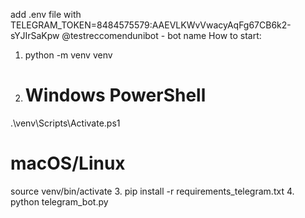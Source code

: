 add .env file with TELEGRAM_TOKEN=8484575579:AAEVLKWvVwacyAqFg67CB6k2-sYJIrSaKpw
@testreccomendunibot - bot name
How to start:
1. python -m venv venv
2. # Windows PowerShell
.\venv\Scripts\Activate.ps1
  # macOS/Linux
  source venv/bin/activate
3. pip install -r requirements_telegram.txt
4. python telegram_bot.py
